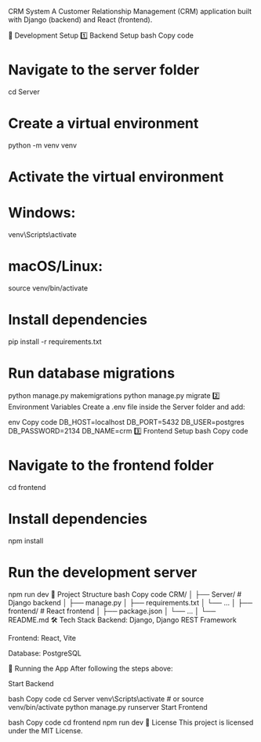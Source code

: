 CRM System
A Customer Relationship Management (CRM) application built with Django (backend) and React (frontend).

🚀 Development Setup
1️⃣ Backend Setup
bash
Copy code
# Navigate to the server folder
cd Server

# Create a virtual environment
python -m venv venv

# Activate the virtual environment
# Windows:
venv\Scripts\activate
# macOS/Linux:
source venv/bin/activate

# Install dependencies
pip install -r requirements.txt

# Run database migrations
python manage.py makemigrations
python manage.py migrate
2️⃣ Environment Variables
Create a .env file inside the Server folder and add:

env
Copy code
DB_HOST=localhost
DB_PORT=5432
DB_USER=postgres
DB_PASSWORD=2134
DB_NAME=crm
3️⃣ Frontend Setup
bash
Copy code
# Navigate to the frontend folder
cd frontend

# Install dependencies
npm install

# Run the development server
npm run dev
📂 Project Structure
bash
Copy code
CRM/
│
├── Server/            # Django backend
│   ├── manage.py
│   ├── requirements.txt
│   └── ...
│
├── frontend/          # React frontend
│   ├── package.json
│   └── ...
│
└── README.md
🛠 Tech Stack
Backend: Django, Django REST Framework

Frontend: React, Vite

Database: PostgreSQL

🏃 Running the App
After following the steps above:

Start Backend

bash
Copy code
cd Server
venv\Scripts\activate  # or source venv/bin/activate
python manage.py runserver
Start Frontend

bash
Copy code
cd frontend
npm run dev
📜 License
This project is licensed under the MIT License.
